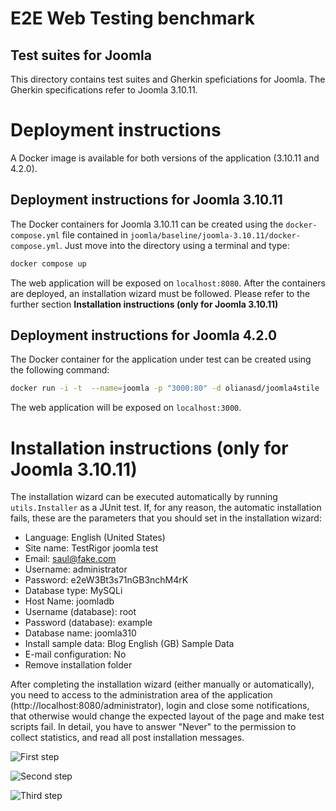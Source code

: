 E2E Web Testing benchmark
=========================

Test suites for Joomla
----------------------

This directory contains test suites and Gherkin speficiations for Joomla. The Gherkin specifications refer to Joomla 3.10.11.

# Deployment instructions
A Docker image is available for both versions of the application (3.10.11 and 4.2.0).

## Deployment instructions for Joomla 3.10.11
The Docker containers for Joomla 3.10.11 can be created using the `docker-compose.yml` file contained in `joomla/baseline/joomla-3.10.11/docker-compose.yml`. Just move into the directory using a terminal and type:

```bash
docker compose up
```
The web application will be exposed on `localhost:8080`. After the containers are deployed, an installation wizard must be followed. Please refer to the further section **Installation instructions (only for Joomla 3.10.11)**

## Deployment instructions for Joomla 4.2.0
The Docker container for the application under test can be created using the following command:

```bash
docker run -i -t  --name=joomla -p "3000:80" -d olianasd/joomla4stile
```

The web application will be exposed on `localhost:3000`. 

# Installation instructions (only for Joomla 3.10.11)

The installation wizard can be executed automatically by running `utils.Installer` as a JUnit test. If, for any reason, the automatic installation fails, these are the parameters that you should set in the installation wizard:

*	Language: English (United States)
*	Site name: TestRigor joomla test
*	Email: saul@fake.com
*	Username: administrator
*	Password: e2eW3Bt3s71nGB3nchM4rK
* 	Database type: MySQLi
*	Host Name: joomladb
*	Username (database): root
* 	Password (database): example
*	Database name: joomla310
*	Install sample data: Blog English (GB) Sample Data
*	E-mail configuration: No
* 	Remove installation folder

After completing the installation wizard (either manually or automatically), you need to access to the administration area of the application (http://localhost:8080/administrator), login and close some notifications, that otherwise would change the expected layout of the page and make test scripts fail. In detail, you have to answer "Never" to the permission to collect statistics, and read all post installation messages. 


![First step](https://i.imgur.com/1e2D90G.png "Answer Never to the permission to collect statistics")

![Second step](https://i.imgur.com/wNhU1jN.png "Click Read messages")

![Third step](https://i.imgur.com/KtPDmyw.png "Click Hide all messages")